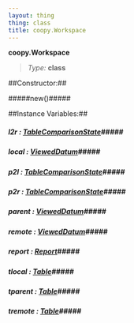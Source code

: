 ```yaml
---
layout: thing
thing: class
title: coopy.Workspace
---
```

**coopy.Workspace**



> *Type:* **class**



##Constructor:##

#####new()#####



##Instance Variables:##

##### **l2r**  : <a href="../coopy/TableComparisonState.html" class="type">TableComparisonState</a>#####



##### **local**  : <a href="../coopy/ViewedDatum.html" class="type">ViewedDatum</a>#####



##### **p2l**  : <a href="../coopy/TableComparisonState.html" class="type">TableComparisonState</a>#####



##### **p2r**  : <a href="../coopy/TableComparisonState.html" class="type">TableComparisonState</a>#####



##### **parent**  : <a href="../coopy/ViewedDatum.html" class="type">ViewedDatum</a>#####



##### **remote**  : <a href="../coopy/ViewedDatum.html" class="type">ViewedDatum</a>#####



##### **report**  : <a href="../coopy/Report.html" class="type">Report</a>#####



##### **tlocal**  : <a href="../coopy/Table.html" class="type">Table</a>#####



##### **tparent**  : <a href="../coopy/Table.html" class="type">Table</a>#####



##### **tremote**  : <a href="../coopy/Table.html" class="type">Table</a>#####






